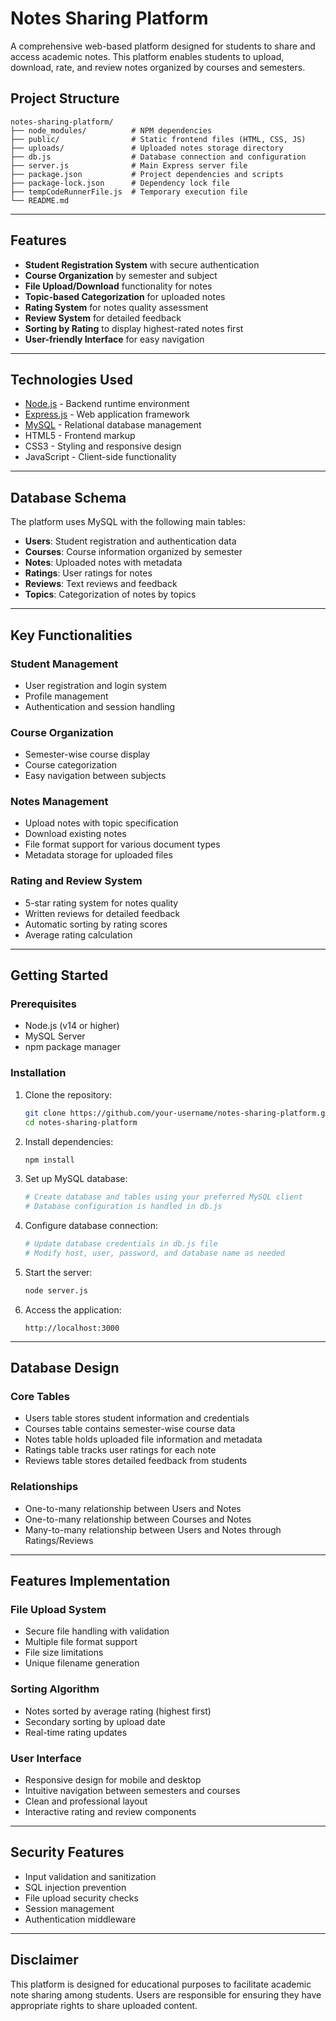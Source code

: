 # Notes Sharing Platform

A comprehensive web-based platform designed for students to share and access academic notes. This platform enables students to upload, download, rate, and review notes organized by courses and semesters.

## Project Structure

```
notes-sharing-platform/
├── node_modules/          # NPM dependencies
├── public/                # Static frontend files (HTML, CSS, JS)
├── uploads/               # Uploaded notes storage directory
├── db.js                  # Database connection and configuration
├── server.js              # Main Express server file
├── package.json           # Project dependencies and scripts
├── package-lock.json      # Dependency lock file
├── tempCodeRunnerFile.js  # Temporary execution file
└── README.md
```

---
## Features
- **Student Registration System** with secure authentication
- **Course Organization** by semester and subject
- **File Upload/Download** functionality for notes
- **Topic-based Categorization** for uploaded notes
- **Rating System** for notes quality assessment
- **Review System** for detailed feedback
- **Sorting by Rating** to display highest-rated notes first
- **User-friendly Interface** for easy navigation

---
## Technologies Used
- [Node.js](https://nodejs.org/) - Backend runtime environment
- [Express.js](https://expressjs.com/) - Web application framework
- [MySQL](https://www.mysql.com/) - Relational database management
- HTML5 - Frontend markup
- CSS3 - Styling and responsive design
- JavaScript - Client-side functionality

---
## Database Schema
The platform uses MySQL with the following main tables:
- **Users**: Student registration and authentication data
- **Courses**: Course information organized by semester
- **Notes**: Uploaded notes with metadata
- **Ratings**: User ratings for notes
- **Reviews**: Text reviews and feedback
- **Topics**: Categorization of notes by topics

---
## Key Functionalities

### Student Management
- User registration and login system
- Profile management
- Authentication and session handling

### Course Organization
- Semester-wise course display
- Course categorization
- Easy navigation between subjects

### Notes Management
- Upload notes with topic specification
- Download existing notes
- File format support for various document types
- Metadata storage for uploaded files

### Rating and Review System
- 5-star rating system for notes quality
- Written reviews for detailed feedback
- Automatic sorting by rating scores
- Average rating calculation

---
## Getting Started

### Prerequisites
- Node.js (v14 or higher)
- MySQL Server
- npm package manager

### Installation
1. Clone the repository:
   ```bash
   git clone https://github.com/your-username/notes-sharing-platform.git
   cd notes-sharing-platform
   ```

2. Install dependencies:
   ```bash
   npm install
   ```

3. Set up MySQL database:
   ```bash
   # Create database and tables using your preferred MySQL client
   # Database configuration is handled in db.js
   ```

4. Configure database connection:
   ```bash
   # Update database credentials in db.js file
   # Modify host, user, password, and database name as needed
   ```

5. Start the server:
   ```bash
   node server.js
   ```

6. Access the application:
   ```
   http://localhost:3000
   ```

---


## Database Design

### Core Tables
- Users table stores student information and credentials
- Courses table contains semester-wise course data
- Notes table holds uploaded file information and metadata
- Ratings table tracks user ratings for each note
- Reviews table stores detailed feedback from students

### Relationships
- One-to-many relationship between Users and Notes
- One-to-many relationship between Courses and Notes
- Many-to-many relationship between Users and Notes through Ratings/Reviews

---
## Features Implementation

### File Upload System
- Secure file handling with validation
- Multiple file format support
- File size limitations
- Unique filename generation

### Sorting Algorithm
- Notes sorted by average rating (highest first)
- Secondary sorting by upload date
- Real-time rating updates

### User Interface
- Responsive design for mobile and desktop
- Intuitive navigation between semesters and courses
- Clean and professional layout
- Interactive rating and review components

---
## Security Features
- Input validation and sanitization
- SQL injection prevention
- File upload security checks
- Session management
- Authentication middleware

---
## Disclaimer
This platform is designed for educational purposes to facilitate academic note sharing among students. Users are responsible for ensuring they have appropriate rights to share uploaded content.
